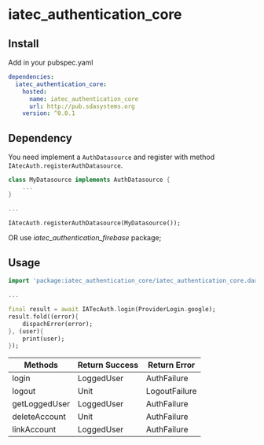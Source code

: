 # iatec_authentication_core

## Install

Add in your pubspec.yaml
```yaml
dependencies:
  iatec_authentication_core:
    hosted:
      name: iatec_authentication_core
      url: http://pub.sdasystems.org
    version: ^0.0.1
```

## Dependency

You need implement a ```AuthDatasource``` and register with method ```IAtecAuth.registerAuthDatasource```.

```dart
class MyDatasource implements AuthDatasource {
    ...
}

...

IAtecAuth.registerAuthDatasource(MyDatasource());

```

OR use *iatec_authentication_firebase* package;

## Usage

```dart
import 'package:iatec_authentication_core/iatec_authentication_core.dart'

...

final result = await IATecAuth.login(ProviderLogin.google);
result.fold((error){
    dispachError(error);
}, (user){
    print(user);
});


```


| Methods       | Return Success| Return Error   |   
|---------------|---------------|----------------|
| login         | LoggedUser    |  AuthFailure   |  
| logout        | Unit          |  LogoutFailure |  
| getLoggedUser | LoggedUser    |  AuthFailure   |  
| deleteAccount | Unit          |  AuthFailure   |  
| linkAccount   | LoggedUser    |  AuthFailure   |  
 
